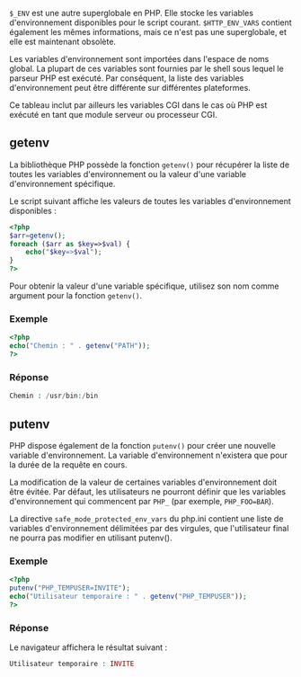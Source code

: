 ```$_ENV``` est une autre superglobale en PHP. Elle stocke les variables d'environnement disponibles pour le script courant. ```$HTTP_ENV_VARS``` contient également les mêmes informations, mais ce n'est pas une superglobale, et elle est maintenant obsolète.

Les variables d'environnement sont importées dans l'espace de noms global. La plupart de ces variables sont fournies par le shell sous lequel le parseur PHP est exécuté. Par conséquent, la liste des variables d'environnement peut être différente sur différentes plateformes.

Ce tableau inclut par ailleurs les variables CGI dans le cas où PHP est exécuté en tant que module serveur ou processeur CGI.

## getenv

La bibliothèque PHP possède la fonction ```getenv()``` pour récupérer la liste de toutes les variables d'environnement ou la valeur d'une variable d'environnement spécifique.

Le script suivant affiche les valeurs de toutes les variables d'environnement disponibles :

``` php
<?php
$arr=getenv();
foreach ($arr as $key=>$val) {
    echo("$key=>$val");
}
?>
```

Pour obtenir la valeur d'une variable spécifique, utilisez son nom comme argument pour la fonction ```getenv()```.

### Exemple

``` php
<?php
echo("Chemin : " . getenv("PATH"));
?>
```

### Réponse

``` php
Chemin : /usr/bin:/bin
```

## putenv

PHP dispose également de la fonction ```putenv()``` pour créer une nouvelle variable d'environnement. La variable d'environnement n'existera que pour la durée de la requête en cours.

La modification de la valeur de certaines variables d'environnement doit être évitée. Par défaut, les utilisateurs ne pourront définir que les variables d'environnement qui commencent par ```PHP_``` (par exemple, ```PHP_FOO=BAR```).

La directive ```safe_mode_protected_env_vars``` du php.ini contient une liste de variables d'environnement délimitées par des virgules, que l'utilisateur final ne pourra pas modifier en utilisant putenv().

### Exemple

``` php
<?php
putenv("PHP_TEMPUSER=INVITE");
echo("Utilisateur temporaire : " . getenv("PHP_TEMPUSER"));
?>
```

### Réponse

Le navigateur affichera le résultat suivant :

``` php
Utilisateur temporaire : INVITE
```